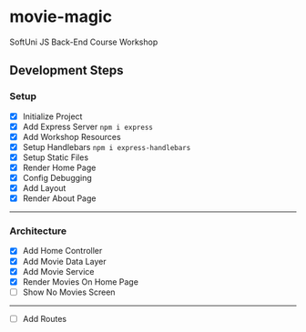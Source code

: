 # movie-magic
SoftUni JS Back-End Course Workshop

## Development Steps

### Setup
 - [x] Initialize Project
 - [x] Add Express Server `npm i express`
 - [x] Add Workshop Resources
 - [x] Setup Handlebars `npm i express-handlebars`
 - [x] Setup Static Files
 - [x] Render Home Page
 - [x] Config Debugging
 - [x] Add Layout
 - [x] Render About Page
---
### Architecture
 - [x] Add Home Controller
 - [x] Add Movie Data Layer
 - [x] Add Movie Service 
 - [x] Render Movies On Home Page
 - [ ] Show No Movies Screen
---
 - [ ] Add Routes